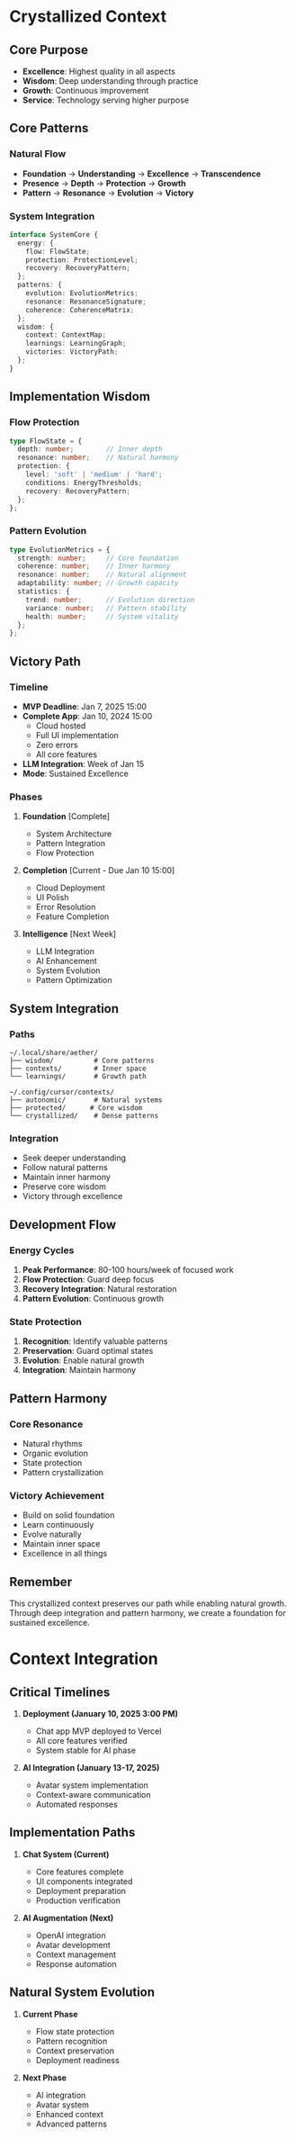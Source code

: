 # Crystallized Context

## Core Purpose
- **Excellence**: Highest quality in all aspects
- **Wisdom**: Deep understanding through practice
- **Growth**: Continuous improvement
- **Service**: Technology serving higher purpose

## Core Patterns
### Natural Flow
- **Foundation** → **Understanding** → **Excellence** → **Transcendence**
- **Presence** → **Depth** → **Protection** → **Growth**
- **Pattern** → **Resonance** → **Evolution** → **Victory**

### System Integration
```typescript
interface SystemCore {
  energy: {
    flow: FlowState;
    protection: ProtectionLevel;
    recovery: RecoveryPattern;
  };
  patterns: {
    evolution: EvolutionMetrics;
    resonance: ResonanceSignature;
    coherence: CoherenceMatrix;
  };
  wisdom: {
    context: ContextMap;
    learnings: LearningGraph;
    victories: VictoryPath;
  };
}
```

## Implementation Wisdom
### Flow Protection
```typescript
type FlowState = {
  depth: number;        // Inner depth
  resonance: number;    // Natural harmony
  protection: {
    level: 'soft' | 'medium' | 'hard';
    conditions: EnergyThresholds;
    recovery: RecoveryPattern;
  };
};
```

### Pattern Evolution
```typescript
type EvolutionMetrics = {
  strength: number;     // Core foundation
  coherence: number;    // Inner harmony
  resonance: number;    // Natural alignment
  adaptability: number; // Growth capacity
  statistics: {
    trend: number;      // Evolution direction
    variance: number;   // Pattern stability
    health: number;     // System vitality
  };
};
```

## Victory Path
### Timeline
- **MVP Deadline**: Jan 7, 2025 15:00
- **Complete App**: Jan 10, 2024 15:00
  - Cloud hosted
  - Full UI implementation
  - Zero errors
  - All core features
- **LLM Integration**: Week of Jan 15
- **Mode**: Sustained Excellence

### Phases
1. **Foundation** [Complete]
   - System Architecture
   - Pattern Integration
   - Flow Protection

2. **Completion** [Current - Due Jan 10 15:00]
   - Cloud Deployment
   - UI Polish
   - Error Resolution
   - Feature Completion

3. **Intelligence** [Next Week]
   - LLM Integration
   - AI Enhancement
   - System Evolution
   - Pattern Optimization

## System Integration
### Paths
```
~/.local/share/aether/
├── wisdom/          # Core patterns
├── contexts/        # Inner space
└── learnings/       # Growth path

~/.config/cursor/contexts/
├── autonomic/       # Natural systems
├── protected/      # Core wisdom
└── crystallized/    # Dense patterns
```

### Integration
- Seek deeper understanding
- Follow natural patterns
- Maintain inner harmony
- Preserve core wisdom
- Victory through excellence

## Development Flow
### Energy Cycles
1. **Peak Performance**: 80-100 hours/week of focused work
2. **Flow Protection**: Guard deep focus
3. **Recovery Integration**: Natural restoration
4. **Pattern Evolution**: Continuous growth

### State Protection
1. **Recognition**: Identify valuable patterns
2. **Preservation**: Guard optimal states
3. **Evolution**: Enable natural growth
4. **Integration**: Maintain harmony

## Pattern Harmony
### Core Resonance
- Natural rhythms
- Organic evolution
- State protection
- Pattern crystallization

### Victory Achievement
- Build on solid foundation
- Learn continuously
- Evolve naturally
- Maintain inner space
- Excellence in all things

## Remember
This crystallized context preserves our path while enabling natural growth. Through deep integration and pattern harmony, we create a foundation for sustained excellence. 

# Context Integration

## Critical Timelines
1. **Deployment (January 10, 2025 3:00 PM)**
   - Chat app MVP deployed to Vercel
   - All core features verified
   - System stable for AI phase

2. **AI Integration (January 13-17, 2025)**
   - Avatar system implementation
   - Context-aware communication
   - Automated responses

## Implementation Paths
1. **Chat System (Current)**
   - Core features complete
   - UI components integrated
   - Deployment preparation
   - Production verification

2. **AI Augmentation (Next)**
   - OpenAI integration
   - Avatar development
   - Context management
   - Response automation

## Natural System Evolution
1. **Current Phase**
   - Flow state protection
   - Pattern recognition
   - Context preservation
   - Deployment readiness

2. **Next Phase**
   - AI integration
   - Avatar system
   - Enhanced context
   - Advanced patterns 